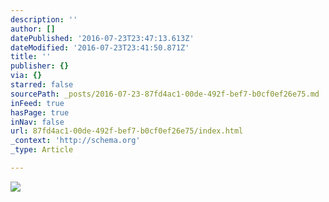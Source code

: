 ```yaml
---
description: ''
author: []
datePublished: '2016-07-23T23:47:13.613Z'
dateModified: '2016-07-23T23:41:50.871Z'
title: ''
publisher: {}
via: {}
starred: false
sourcePath: _posts/2016-07-23-87fd4ac1-00de-492f-bef7-b0cf0ef26e75.md
inFeed: true
hasPage: true
inNav: false
url: 87fd4ac1-00de-492f-bef7-b0cf0ef26e75/index.html
_context: 'http://schema.org'
_type: Article

---
```

![](https://the-grid-user-content.s3-us-west-2.amazonaws.com/37df3337-dca3-4d7c-b2e6-83bac5aef49c.jpg)
